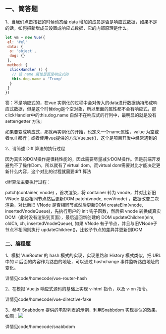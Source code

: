 ## 一、简答题

1、当我们点击按钮的时候动态给 data 增加的成员是否是响应式数据，如果不是的话，如何把新增成员设置成响应式数据，它的内部原理是什么。

```javascript
let vm = new Vue({
 el: '#el'
 data: {
  o: 'object',
  dog: {}
 },
 method: {
  clickHandler () {
   // 该 name 属性是否是响应式的
   this.dog.name = 'Trump'
  }
 }
})
```
答：不是响应式的，在vue 实例化的过程中会对传入的data进行数据劫持形成响应式数据，但是这个时候dog是个空对象，所以里面的属性都不会有响应式，那clickHandler中的this.dog.name 自然不在响应式的行列中，最明显的就是没有setter/getter 方法;

如果要变成响应式，那就再实例化的开始，也定义一个name属性，value 为空或者null 都行；或者使用vue提供的方法Vue.set()，这个是项目开发中经常遇到的


2、请简述 Diff 算法的执行过程

因为真实的DOM操作是很耗性能的，因此需要尽量减少DOM操作。但是前端开发避免不了操作Dom，所以就有了virtual dom，而virtual dom需要对比才能决定更新什么内容，这个对比的过程就需要diff 算法

diff算法主要执行过程：

patch(container, vnode) ，首次渲染，将 container 转为 vnode，并对比新旧 VNode 是否相同节点然后更新DOM
patch(vnode, newVnode) ，数据改变二次渲染，对比新旧 VNode 是否相同节点然后更新DOM
createElm(vnode, insertedVnodeQueue)，先执行用户的 init 钩子函数，然后把 vnode 转换成真实 DOM（此时没有渲染到页面），最后返回新创建的 DOM
updateChildren(elm, oldCh, ch, insertedVnodeQueue), 如果 VNode 有子节点，并且与旧VNode子节点不相同则执行 updateChildren()，比较子节点的差异并更新到DOM




### 二、编程题

1、模拟 VueRouter 的 hash 模式的实现，实现思路和 History 模式类似，把 URL 中的 # 后面的内容作为路由的地址，可以通过 hashchange 事件监听路由地址的变化。

详情见code/homecode/vue-router-hash

2、在模拟 Vue.js 响应式源码的基础上实现 v-html 指令，以及 v-on 指令。

详情见code/homecode/vue-directive-fake

3、参考 Snabbdom 提供的电影列表的示例，利用Snabbdom 实现类似的效果，如图：![](C:\project\code\homework\zwq-task\zwq-task\task-03-01\notes\note-img\Ciqc1F7zUZ-AWP5NAAN0Z_t_hDY449.png)

详情见code/homecode/snabbdom

### 



